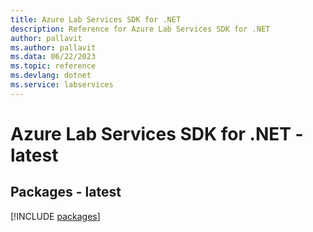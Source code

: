 ```yaml
---
title: Azure Lab Services SDK for .NET
description: Reference for Azure Lab Services SDK for .NET
author: pallavit
ms.author: pallavit
ms.data: 06/22/2023
ms.topic: reference
ms.devlang: dotnet
ms.service: labservices
---
```

# Azure Lab Services SDK for .NET - latest
## Packages - latest
[!INCLUDE [packages](lab-services-index.md)]